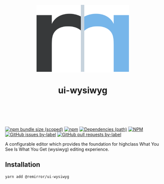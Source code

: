 <div align="center">
	<br />
	<div>
		<img width="300" src="../../support/assets/logo-icon.svg" alt="remirror" />
    <h1 align="center">ui-wysiwyg</h1>
	</div>
    <br />
    <br />
    <br />
    <br />
</div>

[![npm bundle size (scoped)](https://img.shields.io/bundlephobia/minzip/@remirror/ui-wysiwyg.svg?style=for-the-badge)](https://bundlephobia.com/result?p=@remirror/ui-wysiwyg) [![npm](https://img.shields.io/npm/dm/@remirror/ui-wysiwyg.svg?style=for-the-badge&logo=npm)](https://www.npmjs.com/package/@remirror/ui-wysiwyg) [![Dependencies (path)](https://img.shields.io/david/ifiokjr/remirror.svg?logo=npm&path=@remirror%2Fui-wysiwyg&style=for-the-badge)](https://github.com/ifiokjr/remirror/blob/master/@remirror/ui-wysiwyg/package.json) [![NPM](https://img.shields.io/npm/l/@remirror/ui-wysiwyg.svg?style=for-the-badge)](https://github.com/ifiokjr/remirror/blob/master/LICENSE) [![GitHub issues by-label](https://img.shields.io/github/issues/ifiokjr/remirror/@remirror/ui-wysiwyg.svg?label=Open%20Issues&logo=github&style=for-the-badge)](https://github.com/ifiokjr/remirror/issues?utf8=%E2%9C%93&q=is%3Aissue+is%3Aopen+sort%3Aupdated-desc+label%3A%40remirror%2Fui-wysiwyg) [![GitHub pull requests by-label](https://img.shields.io/github/issues-pr/ifiokjr/remirror/@remirror/ui-wysiwyg.svg?label=Open%20Pull%20Requests&logo=github&style=for-the-badge)](https://github.com/ifiokjr/remirror/pulls?utf8=%E2%9C%93&q=is%3Apr+is%3Aopen+sort%3Aupdated-desc+label%3A%40remirror%2Fui-wysiwyg)

A configurable editor which provides the foundation for highclass What You See Is What You Get (wysiwyg) editing experience.

## Installation

```bash
yarn add @remirror/ui-wysiwyg
```
